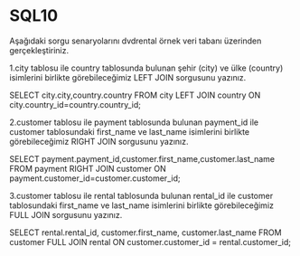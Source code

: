 # SQL10
Aşağıdaki sorgu senaryolarını dvdrental örnek veri tabanı üzerinden gerçekleştiriniz.



1.city tablosu ile country tablosunda bulunan şehir (city) ve ülke (country) isimlerini birlikte görebileceğimiz LEFT JOIN sorgusunu yazınız.

SELECT city.city,country.country
FROM city
LEFT JOIN country
ON city.country_id=country.country_id;

2.customer tablosu ile payment tablosunda bulunan payment_id ile customer tablosundaki first_name ve last_name isimlerini birlikte görebileceğimiz RIGHT JOIN sorgusunu yazınız.

SELECT payment.payment_id,customer.first_name,customer.last_name
FROM payment
RIGHT JOIN customer
ON payment.customer_id=customer.customer_id;

3.customer tablosu ile rental tablosunda bulunan rental_id ile customer tablosundaki first_name ve last_name isimlerini birlikte görebileceğimiz FULL JOIN sorgusunu yazınız.

SELECT rental.rental_id, customer.first_name, customer.last_name
FROM customer
FULL JOIN rental
ON customer.customer_id = rental.customer_id;
